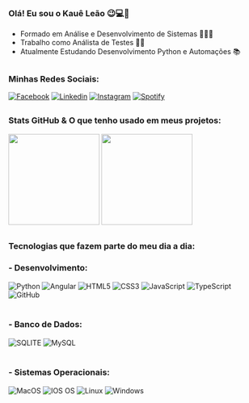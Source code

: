 
### Olá! Eu sou o Kauê Leão 😉💻📱
- Formado em Análise e Desenvolvimento de Sistemas 👨🏼‍🎓
- Trabalho como Análista de Testes 👨‍💻
- Atualmente Estudando Desenvolvimento Python e Automações 📚

##

### Minhas Redes Sociais:
[![Facebook](https://img.shields.io/badge/Facebook-1877F2?style=for-the-badge&logo=facebook&logoColor=white)](https://www.facebook.com/kaue.leao.90)
[![Linkedin](https://img.shields.io/badge/LinkedIn-0077B5?style=for-the-badge&logo=linkedin&logoColor=white)](https://www.linkedin.com/in/kauetrindadeleao/)
[![Instagram](https://img.shields.io/badge/Instagram-E4405F?style=for-the-badge&logo=instagram&logoColor=white)](https://www.instagram.com/kaue_leao/)
[![Spotify](https://img.shields.io/badge/Spotify-1ED760?&style=for-the-badge&logo=spotify&logoColor=white)](https://open.spotify.com/user/kaue44?si=337d47ac44cc4f4d)

##

### Stats GitHub & O que tenho usado em meus projetos:
<div>
<img height="180em" src= "https://github-readme-stats.vercel.app/api?username=kaueleao&show_icons=true&theme=merko"/>
<img height="180em" src= "https://github-readme-stats.vercel.app/api/top-langs/?username=kaueleao&layout=compact&theme=merko"/>
</div>

##

### Tecnologias que fazem parte do meu dia a dia:
<div>
    <h3>- Desenvolvimento:</h3>
        <div style="display: inline_blonk">
            <img align="center" alt="Python" src="https://img.shields.io/badge/python-3670A0?style=for-the-badge&logo=python&logoColor=ffdd54">
            <img align="center" alt="Angular" src="https://img.shields.io/badge/Angular-DD0031?style=for-the-badge&logo=angular&logoColor=white">
            <img align="center" alt="HTML5" src="https://img.shields.io/badge/HTML5-E34F26?style=for-the-badge&logo=html5&logoColor=white">
            <img align="center" alt="CSS3" src="https://img.shields.io/badge/CSS3-1572B6?style=for-the-badge&logo=css3&logoColor=white">
             <img align="center" alt="JavaScript" src="https://img.shields.io/badge/JavaScript-F7DF1E?style=for-the-badge&logo=javascript&logoColor=black">
            <img align="center" alt="TypeScript" src="https://img.shields.io/badge/TypeScript-007ACC?style=for-the-badge&logo=typescript&logoColor=white">
            <img align="center" alt="GitHub" src="https://img.shields.io/badge/GitHub-100000?style=for-the-badge&logo=github&logoColor=white">
        </div>
</div>

<br>

<div>
    <h3>- Banco de Dados:</h3>
        <div style="display: inline_blonk">
            <img align="center" alt="SQLITE" src="https://img.shields.io/badge/SQLite-07405E?style=for-the-badge&logo=sqlite&logoColor=white">
            <img align="center" alt="MySQL" src="https://img.shields.io/badge/MySQL-00000F?style=for-the-badge&logo=mysql&logoColor=white">
        </div>
<div>

<br>

<div>
    <h3>- Sistemas Operacionais:</h3>
        <div style="display: inline_blonk">
            <img align="center" alt="MacOS" src="https://img.shields.io/badge/mac%20os-000000?style=for-the-badge&logo=apple&logoColor=white">
            <img align="center" alt="IOS OS" src="https://img.shields.io/badge/iOS-000000?style=for-the-badge&logo=ios&logoColor=whitee">
            <img align="center" alt="Linux" src="https://img.shields.io/badge/Linux-FCC624?style=for-the-badge&logo=linux&logoColor=black">
            <img align="center" alt="Windows" src="https://img.shields.io/badge/Windows-0078D6?style=for-the-badge&logo=windows&logoColor=white">
        </div>
<div>
